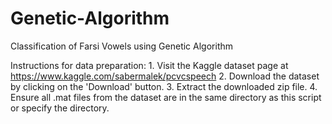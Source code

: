 # Genetic-Algorithm
Classification of Farsi Vowels using Genetic Algorithm

Instructions for data preparation:
    1. Visit the Kaggle dataset page at https://www.kaggle.com/sabermalek/pcvcspeech
    2. Download the dataset by clicking on the 'Download' button.
    3. Extract the downloaded zip file.
    4. Ensure all .mat files from the dataset are in the same directory as this script or specify the directory.
